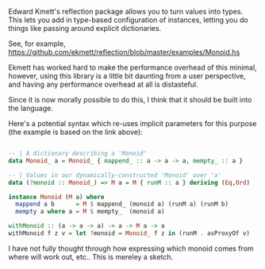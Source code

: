 Edward Kmett's reflection package allows you to turn values into types.  This
lets you add in type-based configuration of instances, letting you do things
like passing around explicit dictionaries.

See, for example,
https://github.com/ekmett/reflection/blob/master/examples/Monoid.hs

Ekmett has worked hard to make the performance overhead of this minimal,
however, using this library is a little bit daunting from a user perspective,
and having any performance overhead at all is distasteful.

Since it is now morally possible to do this, I think that it should be built
into the language.

Here's a potential syntax which re-uses implicit parameters for this purpose
(the example is based on the link above):

```haskell

-- | A dictionary describing a 'Monoid'
data Monoid_ a = Monoid_ { mappend_ :: a -> a -> a, mempty_ :: a }

-- | Values in our dynamically-constructed 'Monoid' over 'a'
data (?monoid :: Monoid_) => M a = M { runM :: a } deriving (Eq,Ord)

instance Monoid (M a) where
  mappend a b      = M $ mappend_ (monoid a) (runM a) (runM b)
  mempty a where a = M $ mempty_  (monoid a)

withMonoid :: (a -> a -> a) -> a -> M a -> a
withMonoid f z v = let ?monoid = Monoid_ f z in (runM . asProxyOf v)
```

I have not fully thought through how expressing which monoid comes from where
will work out, etc..  This is mereley a sketch.